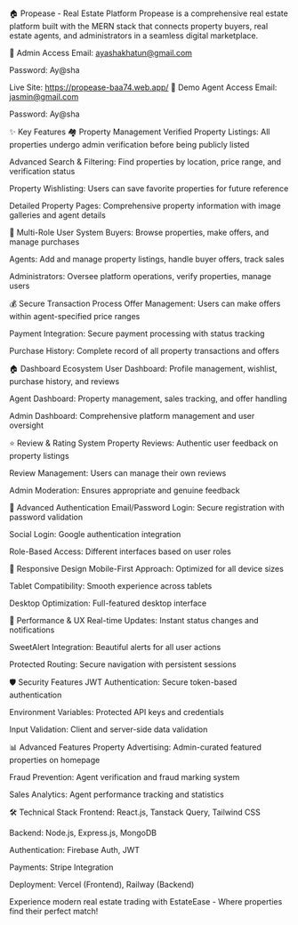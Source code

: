 🏠 Propease - Real Estate Platform
Propease is a comprehensive real estate platform built with the MERN stack that connects property buyers, real estate agents, and administrators in a seamless digital marketplace.

🔑 Admin Access
Email: ayashakhatun@gmail.com

Password: Ay@sha

Live Site: https://propease-baa74.web.app/
👤 Demo Agent Access
Email: jasmin@gmail.com

Password: Ay@sha

✨ Key Features
🏘️ Property Management
Verified Property Listings: All properties undergo admin verification before being publicly listed

Advanced Search & Filtering: Find properties by location, price range, and verification status

Property Wishlisting: Users can save favorite properties for future reference

Detailed Property Pages: Comprehensive property information with image galleries and agent details

👥 Multi-Role User System
Buyers: Browse properties, make offers, and manage purchases

Agents: Add and manage property listings, handle buyer offers, track sales

Administrators: Oversee platform operations, verify properties, manage users

💰 Secure Transaction Process
Offer Management: Users can make offers within agent-specified price ranges

Payment Integration: Secure payment processing with status tracking

Purchase History: Complete record of all property transactions and offers

🏠 Dashboard Ecosystem
User Dashboard: Profile management, wishlist, purchase history, and reviews

Agent Dashboard: Property management, sales tracking, and offer handling

Admin Dashboard: Comprehensive platform management and user oversight

⭐ Review & Rating System
Property Reviews: Authentic user feedback on property listings

Review Management: Users can manage their own reviews

Admin Moderation: Ensures appropriate and genuine feedback

🔐 Advanced Authentication
Email/Password Login: Secure registration with password validation

Social Login: Google authentication integration

Role-Based Access: Different interfaces based on user roles

📱 Responsive Design
Mobile-First Approach: Optimized for all device sizes

Tablet Compatibility: Smooth experience across tablets

Desktop Optimization: Full-featured desktop interface

🚀 Performance & UX
Real-time Updates: Instant status changes and notifications

SweetAlert Integration: Beautiful alerts for all user actions

Protected Routing: Secure navigation with persistent sessions

🛡️ Security Features
JWT Authentication: Secure token-based authentication

Environment Variables: Protected API keys and credentials

Input Validation: Client and server-side data validation

📊 Advanced Features
Property Advertising: Admin-curated featured properties on homepage

Fraud Prevention: Agent verification and fraud marking system

Sales Analytics: Agent performance tracking and statistics

🛠️ Technical Stack
Frontend: React.js, Tanstack Query, Tailwind CSS

Backend: Node.js, Express.js, MongoDB

Authentication: Firebase Auth, JWT

Payments: Stripe Integration

Deployment: Vercel (Frontend), Railway (Backend)

Experience modern real estate trading with EstateEase - Where properties find their perfect match! 